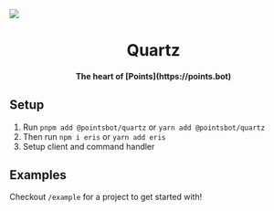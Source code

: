 ![](https://file.coffee/g5x8wAFT4.png)

<h1 align="center"><strong>Quartz</strong></h1>

<h4 align="center">The heart of [Points](https://points.bot)</h4>

## Setup

1.  Run `pnpm add @pointsbot/quartz` or `yarn add @pointsbot/quartz`
2.  Then run `npm i eris` or `yarn add eris`
3.  Setup client and command handler

## Examples

Checkout `/example` for a project to get started with!
